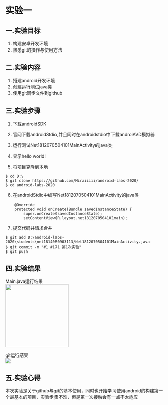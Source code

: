 # 实验一
## 一.实验目标
1. 构建安卓开发环境
2. 熟悉git的操作与使用方法
  
## 二.实验内容
1. 搭建android开发环境
2. 创建运行测试java类
3. 使用git同步文件到github
  
## 三.实验步骤
1. 下载androidSDK  
2. 官网下载androidStdio,并且同时在androidstdio中下载androiAVD模拟器  
3. 运行测试Net1812070504101MainActivity的java类  
4. 显示hello world! 

5. 将项目克隆到本地
```
$ cd D:\  
$ git clone https://github.com/Miraiiiii/android-labs-2020/    
$ cd android-labs-2020 
```
6. 在androidStdio中编写Net1812070504101MainActivity的java类  
```public class Net1814080903113MainActivity extends AppCompatActivity{  
    @Override  
    protected void onCreate(Bundle savedInstanceState) {  
        super.onCreate(savedInstanceState);  
        setContentView(R.layout.net1812070504101main);
 ```  
 
7. 提交代码并请求合并  
```
$ git add D:\android-labs-2020\students\net1814080903113/Net1812070504101MainActivity.java  
$ git commit -m "#1 #171 第1次实验"  
$ git push  
 ``` 
## 四.实验结果

Main.java运行结果    
 <img src="https://github.com/lyRomantic/android-labs-2020/blob/master/students/net1812070504101/lab1-1.png" height=200px>
 
git运行结果  
<img src="https://github.com/lyRomantic/android-labs-2020/blob/master/students/net1812070504101/lab1-2.png">  

## 五.实验心得
本次实验是关于github与git的基本使用，同时也开始学习使用android的构建第一个最基本的项目，实验步骤不难，但是第一次接触会有一点不太适应















